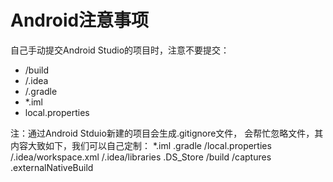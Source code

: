 # Android注意事项

自己手动提交Android Studio的项目时，注意不要提交：
* /build
* /.idea
* /.gradle
* *.iml
* local.properties

注：通过Android Stduio新建的项目会生成.gitignore文件，
会帮忙忽略文件，其内容大致如下，我们可以自己定制：
*.iml
.gradle
/local.properties
/.idea/workspace.xml
/.idea/libraries
.DS_Store
/build
/captures
.externalNativeBuild

